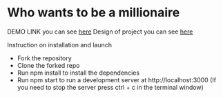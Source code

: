# Who wants to be a millionaire

DEMO LINK you can see [here](https://<your_account>.github.io/millionaire/)
Design of project you can see [here](https://www.figma.com/file/tIZEZn2HTAeSDQRzoOzvXE/Front-end-test%2C-Headway?node-id=0%3A1)

Instruction on installation and launch

 - Fork the repository
 - Clone the forked repo
 - Run npm install to install the dependencies
 - Run npm start to run a development server at http://localhost:3000 (If you need to stop the server press ctrl + c in the terminal window)
 
